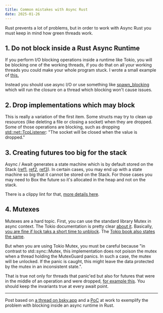 ```yaml
---
title: Common mistakes with Async Rust 
date: 2025-01-26
---
```


Rust prevents a lot of problems, but in order to work with Async Rust you must keep in mind how green threads work.

## 1. Do not block inside a Rust Async Runtime

If you perform I/O blocking operations inside a runtime like Tokio, you will be blocking one of the working threads, if you do that on all your working threads you could make your whole program stuck. I wrote a small example of [this.](https://github.com/era/do-not-block-inside-rust-async)

Instead you should use async I/O or use something like [spawn_blocking](https://docs.rs/tokio/latest/tokio/task/fn.spawn_blocking.html) which will run the closure on a thread which blocking won't cause issues.

## 2. Drop implementations which may block

This is really a variation of the first item. Some structs may try to clean up resources (like deleting a file or closing a socket) when they are dropped. Some of those operations are blocking, such as dropping [std::net::TcpListener](https://doc.rust-lang.org/std/net/struct.TcpListener.html): "The socket will be closed when the value is dropped." 

## 3. Creating futures too big for the stack

Async / Await generates a state machine which is by default stored on the Stack ([ref1](https://eventhelix.com/rust/rust-to-assembly-async-await/), [ref2](https://www.youtube.com/watch?v=ThjvMReOXYM), [ref3](https://www.youtube.com/watch?v=bnmln9HtqEI)). In certain cases, you may end up with a state machine so big that it cannot be stored on the Stack. For those cases you may need to Box the future so it's allocated in the heap and not on the stack.

There is a clippy lint for that, [more details here](https://users.rust-lang.org/t/stack-overflow-in-async-main-function-due-to-excessive-stack-allocation-not-from-recursion/109571).

## 4. Mutexes 

Mutexes are a hard topic. First, you can use the standard library Mutex in async context. The Tokio documentation is pretty clear [about it](https://docs.rs/tokio/latest/tokio/sync/struct.Mutex.html#which-kind-of-mutex-should-you-use). Basically, [you are fine if lock taks a short time to unblock](https://github.com/tokio-rs/tokio/discussions/6785#discussioncomment-10365146). The [Tokio book also states the same](https://tokio.rs/tokio/tutorial/shared-state).

But when you are using Tokio Mutex, you must be careful because "in contrast to std::sync::Mutex, this implementation does not poison the mutex when a thread holding the MutexGuard panics. In such a case, the mutex will be unlocked. If the panic is caught, this might leave the data protected by the mutex in an inconsistent state.".

That is true not only for threads that panic'ed but also for futures that were in the middle of an operation and were dropped, [for example this](https://play.rust-lang.org/?version=stable&mode=debug&edition=2021&gist=b68c55f773aaaace2d805c3c656b21a9). You should keep the invariants true at every await point.


----

Post based on [a thread on bsky.app](https://bsky.app/profile/alilleybrinker.com/post/3lggs4l5y3k27) and a [PoC](https://github.com/era/do-not-block-inside-rust-async/tree/master) at work to exemplify the problem with blocking inside an async runtime in Rust.
